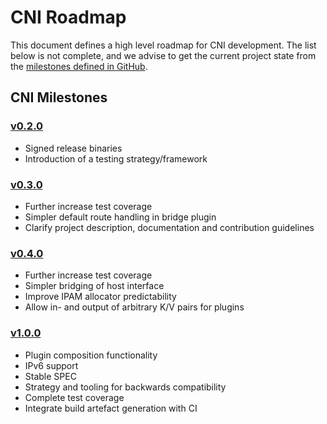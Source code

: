 # CNI Roadmap

This document defines a high level roadmap for CNI development.
The list below is not complete, and we advise to get the current project state from the [milestones defined in GitHub](https://github.com/containernetworking/cni/milestones).

## CNI Milestones

### [v0.2.0](https://github.com/containernetworking/cni/milestones/v0.2.0)

* Signed release binaries
* Introduction of a testing strategy/framework

### [v0.3.0](https://github.com/containernetworking/cni/milestones/v0.3.0)

* Further increase test coverage
* Simpler default route handling in bridge plugin
* Clarify project description, documentation and contribution guidelines

### [v0.4.0](https://github.com/containernetworking/cni/milestones/v0.4.0)

* Further increase test coverage
* Simpler bridging of host interface
* Improve IPAM allocator predictability
* Allow in- and output of arbitrary K/V pairs for plugins

### [v1.0.0](https://github.com/containernetworking/cni/milestones/v1.0.0)

- Plugin composition functionality
- IPv6 support
- Stable SPEC
- Strategy and tooling for backwards compatibility
- Complete test coverage
- Integrate build artefact generation with CI
